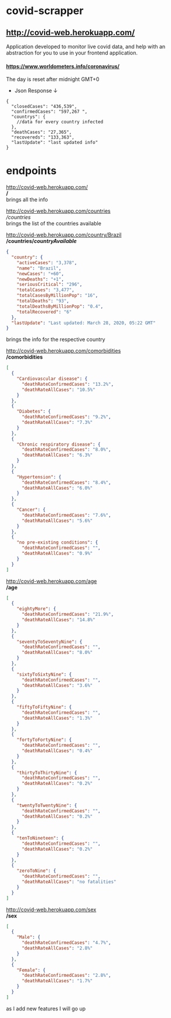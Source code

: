 # covid-scrapper

## http://covid-web.herokuapp.com/

Application developed to monitor live covid data, and help with an abstraction for you to use in your frontend application.

#### https://www.worldometers.info/coronavirus/

The day is reset after midnight GMT+0

- Json Response &downarrow;

```jsonp
{
  "closedCases": "436,539",
  "confirmedCases": "597,267 ",
  "countrys": {
    //data for every country infected
  },
  "deathCases": "27,365",
  "recovereds": "133,363",
  "lastUpdate": "last updated info"
}
```

# endpoints

http://covid-web.herokuapp.com/ \
**/** \
brings all the info

http://covid-web.herokuapp.com/countries \
_/countries_ \
brings the list of the countries available

http://covid-web.herokuapp.com/country/Brazil \
**/countries/_countryAvailable_**

```json
{
  "country": {
    "activeCases": "3,378",
    "name": "Brazil",
    "newCases": "+60",
    "newDeaths": "+1",
    "seriousCritical": "296",
    "totalCases": "3,477",
    "totalCasesByMillionPop": "16",
    "totalDeaths": "93",
    "totalDeathsByMillionPop": "0.4",
    "totalRecovered": "6"
  },
  "lastUpdate": "Last updated: March 28, 2020, 05:22 GMT"
}
```

brings the info for the respective country

http://covid-web.herokuapp.com/comorbidities \
**/comorbidities**

```json
[
  {
    "Cardiovascular disease": {
      "deathRateConfirmedCases": "13.2%",
      "deathRateAllCases": "10.5%"
    }
  },
  {
    "Diabetes": {
      "deathRateConfirmedCases": "9.2%",
      "deathRateAllCases": "7.3%"
    }
  },
  {
    "Chronic respiratory disease": {
      "deathRateConfirmedCases": "8.0%",
      "deathRateAllCases": "6.3%"
    }
  },
  {
    "Hypertension": {
      "deathRateConfirmedCases": "8.4%",
      "deathRateAllCases": "6.0%"
    }
  },
  {
    "Cancer": {
      "deathRateConfirmedCases": "7.6%",
      "deathRateAllCases": "5.6%"
    }
  },
  {
    "no pre-existing conditions": {
      "deathRateConfirmedCases": "",
      "deathRateAllCases": "0.9%"
    }
  }
]
```

http://covid-web.herokuapp.com/age \
**/age**

```json
[
  {
    "eightyMore": {
      "deathRateConfirmedCases": "21.9%",
      "deathRateAllCases": "14.8%"
    }
  },
  {
    "seventyToSeventyNine": {
      "deathRateConfirmedCases": "",
      "deathRateAllCases": "8.0%"
    }
  },
  {
    "sixtyToSixtyNine": {
      "deathRateConfirmedCases": "",
      "deathRateAllCases": "3.6%"
    }
  },
  {
    "fiftyToFiftyNine": {
      "deathRateConfirmedCases": "",
      "deathRateAllCases": "1.3%"
    }
  },
  {
    "fortyToFortyNine": {
      "deathRateConfirmedCases": "",
      "deathRateAllCases": "0.4%"
    }
  },
  {
    "thirtyToThirtyNine": {
      "deathRateConfirmedCases": "",
      "deathRateAllCases": "0.2%"
    }
  },
  {
    "twentyToTwentyNine": {
      "deathRateConfirmedCases": "",
      "deathRateAllCases": "0.2%"
    }
  },
  {
    "tenToNineteen": {
      "deathRateConfirmedCases": "",
      "deathRateAllCases": "0.2%"
    }
  },
  {
    "zeroToNine": {
      "deathRateConfirmedCases": "",
      "deathRateAllCases": "no fatalities"
    }
  }
]
```

http://covid-web.herokuapp.com/sex \
**/sex**

```json
[
  {
    "Male": {
      "deathRateConfirmedCases": "4.7%",
      "deathRateAllCases": "2.8%"
    }
  },
  {
    "Female": {
      "deathRateConfirmedCases": "2.8%",
      "deathRateAllCases": "1.7%"
    }
  }
]
```

as I add new features I will go up
